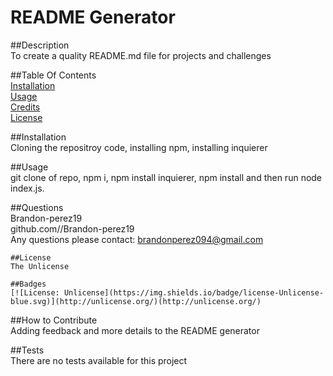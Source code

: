 
  # README Generator

  ##Description <br>
  To create a quality README.md file for projects and challenges

  ##Table Of Contents <br>
  [Installation](#installation) <br>
  [Usage](#usage) <br>
  [Credits](#credits) <br>
  [License](#license)

  ##Installation <br>
  Cloning the repositroy code, installing npm, installing inquierer

  ##Usage <br>
  git clone <url> of repo, npm i, npm install inquierer, npm install and then run node index.js. 

  ##Questions <br>
  Brandon-perez19 <br>
  github.com//Brandon-perez19 <br>
  Any questions please contact: brandonperez094@gmail.com

  
    ##License
    The Unlicense

    ##Badges
    [![License: Unlicense](https://img.shields.io/badge/license-Unlicense-blue.svg)](http://unlicense.org/)(http://unlicense.org/)
    

  ##How to Contribute <br>
  Adding feedback and more details to the README generator

  ##Tests <br>
  There are no tests available for this project 
